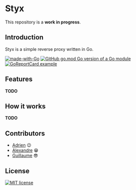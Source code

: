 # Styx 

This repository is a **work in progress**.

## Introduction

Styx is a simple reverse proxy written in Go.

[![made-with-Go](https://img.shields.io/badge/Made%20with-Go-1f425f.svg)](http://golang.org)
[![GitHub go.mod Go version of a Go module](https://img.shields.io/github/go-mod/go-version/guillaumebchd/styx.svg)](https://github.com/guillaumebchd/styx)
[![GoReportCard example](https://goreportcard.com/badge/github.com/guillaumebchd/styx?update)](https://goreportcard.com/report/github.com/guillaumebchd/styx)


## Features

**TODO**

## How it works

**TODO**

## Contributors

- [Adrien](https://github.com/AdrienVerdier) 😉
- [Alexandre](https://github.com/TurpinA) 😁
- [Guillaume](https://github.com/GuillaumeBchd) 😎


## License

[![MIT license](https://img.shields.io/badge/License-MIT-blue.svg)](../master/LICENSE)
